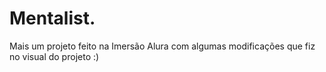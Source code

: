# Mentalist.
Mais um projeto feito na Imersão Alura com algumas modificações que fiz no visual do projeto :)
